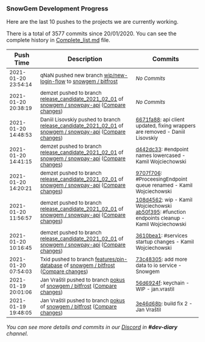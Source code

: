 
### SnowGem Development Progress

Here are the last 10 pushes to the projects we are currently working.

There is a total of 3577 commits since 20/01/2020. You can see the complete history in
 [Complete_list.md](Complete_list.md) file.

| Push Time | Description | Commits |
| --- | --- | --- |
| <sub>2021-01-20 23:54:14</sub> | <sub>qNaN pushed new branch [wip/new\-login\-flow](https://gitlab.com/snowgem/bitfrost/commits/wip/new-login-flow) to [snowgem / bitfrost](https://gitlab.com/snowgem/bitfrost)</sub> | <sub>_No Commits_</sub> |
| <sub>2021-01-20 20:38:19</sub> | <sub>demzet pushed to branch [release\_candidate\_2021\_02\_01](https://gitlab.com/snowgem/snowpay-api/commits/release_candidate_2021_02_01) of [snowgem / snowpay\-api](https://gitlab.com/snowgem/snowpay-api) ([Compare changes](https://gitlab.com/snowgem/snowpay-api/compare/6671fa88abe2f738a8a0fc34d0cec3ebe4eaaa23...9707f706b3277ea0811f920dac42bcf0af8ea378))</sub> | <sub>_No Commits_</sub> |
| <sub>2021-01-20 14:48:53</sub> | <sub>Daniil Lisovskiy pushed to branch [release\_candidate\_2021\_02\_01](https://gitlab.com/snowgem/snowpay-api/commits/release_candidate_2021_02_01) of [snowgem / snowpay\-api](https://gitlab.com/snowgem/snowpay-api) ([Compare changes](https://gitlab.com/snowgem/snowpay-api/compare/d442dc33f471b2e8315a63587202c3f5e9187521...6671fa88abe2f738a8a0fc34d0cec3ebe4eaaa23))</sub> | <sub>[6671fa88](https://gitlab.com/snowgem/snowpay-api/-/commit/6671fa88abe2f738a8a0fc34d0cec3ebe4eaaa23): api client updated, fixing wrappers are removed - Daniil Lisovskiy</sub> |
| <sub>2021-01-20 14:41:15</sub> | <sub>demzet pushed to branch [release\_candidate\_2021\_02\_01](https://gitlab.com/snowgem/snowpay-api/commits/release_candidate_2021_02_01) of [snowgem / snowpay\-api](https://gitlab.com/snowgem/snowpay-api) ([Compare changes](https://gitlab.com/snowgem/snowpay-api/compare/9707f706b3277ea0811f920dac42bcf0af8ea378...d442dc33f471b2e8315a63587202c3f5e9187521))</sub> | <sub>[d442dc33](https://gitlab.com/snowgem/snowpay-api/-/commit/d442dc33f471b2e8315a63587202c3f5e9187521): #endpoint names lowercased - Kamil Wojciechowski</sub> |
| <sub>2021-01-20 14:20:21</sub> | <sub>demzet pushed to branch [release\_candidate\_2021\_02\_01](https://gitlab.com/snowgem/snowpay-api/commits/release_candidate_2021_02_01) of [snowgem / snowpay\-api](https://gitlab.com/snowgem/snowpay-api) ([Compare changes](https://gitlab.com/snowgem/snowpay-api/compare/ab50f395c7242fa43b7aae06d659d1ff6d2bb435...9707f706b3277ea0811f920dac42bcf0af8ea378))</sub> | <sub>[9707f706](https://gitlab.com/snowgem/snowpay-api/-/commit/9707f706b3277ea0811f920dac42bcf0af8ea378): #ProceesingEndpoint queue renamed - Kamil Wojciechowski</sub> |
| <sub>2021-01-20 11:56:57</sub> | <sub>demzet pushed to branch [release\_candidate\_2021\_02\_01](https://gitlab.com/snowgem/snowpay-api/commits/release_candidate_2021_02_01) of [snowgem / snowpay\-api](https://gitlab.com/snowgem/snowpay-api) ([Compare changes](https://gitlab.com/snowgem/snowpay-api/compare/3610bea12623e88180355d036266dde3ca707674...ab50f395c7242fa43b7aae06d659d1ff6d2bb435))</sub> | <sub>[108d4562](https://gitlab.com/snowgem/snowpay-api/-/commit/108d45621ec361a2bd607cecd7ac5503a985f856): wip - Kamil Wojciechowski<br>[ab50f395](https://gitlab.com/snowgem/snowpay-api/-/commit/ab50f395c7242fa43b7aae06d659d1ff6d2bb435): #function endpoints cleanup - Kamil Wojciechowski</sub> |
| <sub>2021-01-20 10:16:45</sub> | <sub>demzet pushed to branch [release\_candidate\_2021\_02\_01](https://gitlab.com/snowgem/snowpay-api/commits/release_candidate_2021_02_01) of [snowgem / snowpay\-api](https://gitlab.com/snowgem/snowpay-api) ([Compare changes](https://gitlab.com/snowgem/snowpay-api/compare/26bbcb2bb74f7a82a076023cb022206a18ebefed...3610bea12623e88180355d036266dde3ca707674))</sub> | <sub>[3610bea1](https://gitlab.com/snowgem/snowpay-api/-/commit/3610bea12623e88180355d036266dde3ca707674): #services startup changes - Kamil Wojciechowski</sub> |
| <sub>2021-01-20 07:54:03</sub> | <sub>Txid pushed to branch [features/pin\-database](https://gitlab.com/snowgem/bitfrost/commits/features/pin-database) of [snowgem / bitfrost](https://gitlab.com/snowgem/bitfrost) ([Compare changes](https://gitlab.com/snowgem/bitfrost/compare/f7d73cb9f88d5c2bf7901013ae2a7c198e276799...73c48305ff17d6a754dbade9ac64f62e32c99056))</sub> | <sub>[73c48305](https://gitlab.com/snowgem/bitfrost/-/commit/73c48305ff17d6a754dbade9ac64f62e32c99056): add more data to io service - Snowgem</sub> |
| <sub>2021-01-19 20:01:06</sub> | <sub>Jan Vraštil pushed to branch [pokus](https://gitlab.com/snowgem/bitfrost/commits/pokus) of [snowgem / bitfrost](https://gitlab.com/snowgem/bitfrost) ([Compare changes](https://gitlab.com/snowgem/bitfrost/compare/3e46d68b26955b047adb036e3ade4f276bad06d2...56d6924fac091c24494b1a9306f82aa6e1f66a19))</sub> | <sub>[56d6924f](https://gitlab.com/snowgem/bitfrost/-/commit/56d6924fac091c24494b1a9306f82aa6e1f66a19): keychain - WIP - jan.vrastil</sub> |
| <sub>2021-01-19 19:48:05</sub> | <sub>Jan Vraštil pushed to branch [pokus](https://gitlab.com/snowgem/bitfrost/commits/pokus) of [snowgem / bitfrost](https://gitlab.com/snowgem/bitfrost) ([Compare changes](https://gitlab.com/snowgem/bitfrost/compare/07fda5084471bb9274dea3bdf91b93d67cda9e9e...3e46d68b26955b047adb036e3ade4f276bad06d2))</sub> | <sub>[3e46d68b](https://gitlab.com/snowgem/bitfrost/-/commit/3e46d68b26955b047adb036e3ade4f276bad06d2): build fix 2 - Jan Vraštil</sub> |

_You can see more details and commits in our [Discord](https://discord.gg/zumGnbg) in **#dev-diary** channel._
